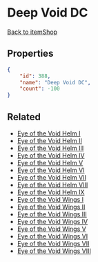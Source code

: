 # Deep Void DC

<no description available>

[Back to itemShop](../item-shops.md)

## Properties

```json
{
    "id": 388,
    "name": "Deep Void DC",
    "count": -100
}
```

## Related

- [Eye of the Void Helm I](../items/11148-eye-of-the-void-helm-i.md)
- [Eye of the Void Helm II](../items/11149-eye-of-the-void-helm-ii.md)
- [Eye of the Void Helm III](../items/11150-eye-of-the-void-helm-iii.md)
- [Eye of the Void Helm IV](../items/11151-eye-of-the-void-helm-iv.md)
- [Eye of the Void Helm V](../items/11152-eye-of-the-void-helm-v.md)
- [Eye of the Void Helm VI](../items/11153-eye-of-the-void-helm-vi.md)
- [Eye of the Void Helm VII](../items/11154-eye-of-the-void-helm-vii.md)
- [Eye of the Void Helm VIII](../items/11155-eye-of-the-void-helm-viii.md)
- [Eye of the Void Helm IX](../items/11156-eye-of-the-void-helm-ix.md)
- [Eye of the Void Wings I](../items/11157-eye-of-the-void-wings-i.md)
- [Eye of the Void Wings II](../items/11158-eye-of-the-void-wings-ii.md)
- [Eye of the Void Wings III](../items/11159-eye-of-the-void-wings-iii.md)
- [Eye of the Void Wings IV](../items/11160-eye-of-the-void-wings-iv.md)
- [Eye of the Void Wings V](../items/11161-eye-of-the-void-wings-v.md)
- [Eye of the Void Wings VI](../items/11162-eye-of-the-void-wings-vi.md)
- [Eye of the Void Wings VII](../items/11163-eye-of-the-void-wings-vii.md)
- [Eye of the Void Wings VIII](../items/11164-eye-of-the-void-wings-viii.md)

